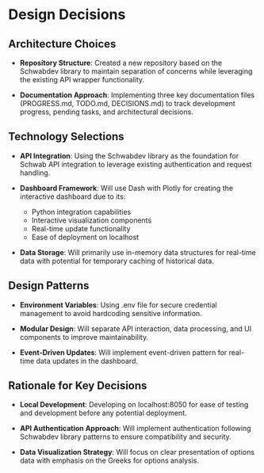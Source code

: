 # Design Decisions

## Architecture Choices

- **Repository Structure**: Created a new repository based on the Schwabdev library to maintain separation of concerns while leveraging the existing API wrapper functionality.

- **Documentation Approach**: Implementing three key documentation files (PROGRESS.md, TODO.md, DECISIONS.md) to track development progress, pending tasks, and architectural decisions.

## Technology Selections

- **API Integration**: Using the Schwabdev library as the foundation for Schwab API integration to leverage existing authentication and request handling.

- **Dashboard Framework**: Will use Dash with Plotly for creating the interactive dashboard due to its:
  - Python integration capabilities
  - Interactive visualization components
  - Real-time update functionality
  - Ease of deployment on localhost

- **Data Storage**: Will primarily use in-memory data structures for real-time data with potential for temporary caching of historical data.

## Design Patterns

- **Environment Variables**: Using .env file for secure credential management to avoid hardcoding sensitive information.

- **Modular Design**: Will separate API interaction, data processing, and UI components to improve maintainability.

- **Event-Driven Updates**: Will implement event-driven pattern for real-time data updates in the dashboard.

## Rationale for Key Decisions

- **Local Development**: Developing on localhost:8050 for ease of testing and development before any potential deployment.

- **API Authentication Approach**: Will implement authentication following Schwabdev library patterns to ensure compatibility and security.

- **Data Visualization Strategy**: Will focus on clear presentation of options data with emphasis on the Greeks for options analysis.
